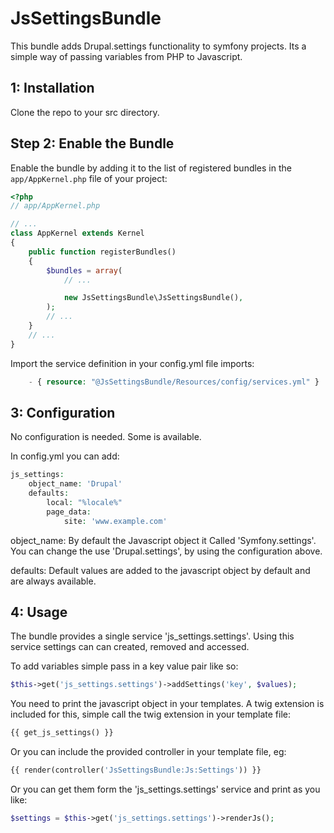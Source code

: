 # JsSettingsBundle

This bundle adds Drupal.settings functionality to symfony projects. 
Its a simple way of passing variables from PHP to Javascript.

1: Installation
---------------------------

Clone the repo to your src directory.

Step 2: Enable the Bundle
-------------------------

Enable the bundle by adding it to the list of registered bundles
in the `app/AppKernel.php` file of your project:

```php
<?php
// app/AppKernel.php

// ...
class AppKernel extends Kernel
{
    public function registerBundles()
    {
        $bundles = array(
            // ...

            new JsSettingsBundle\JsSettingsBundle(),
        );
        // ...
    }
    // ...
}
```

Import the service definition in your config.yml file
imports:
```php
    - { resource: "@JsSettingsBundle/Resources/config/services.yml" }
```

3: Configuration
---------------------------

No configuration is needed. Some is available.

In config.yml you can add:
```php
js_settings:
    object_name: 'Drupal'
    defaults:
        local: "%locale%"
        page_data:
            site: 'www.example.com'
```

object_name: By default the Javascript object it Called 'Symfony.settings'. You can change the use 'Drupal.settings', by using the configuration above.

defaults: Default values are added to the javascript object by default and are always available. 

4: Usage
---------------------------

The bundle provides a single service 'js_settings.settings'. Using this service settings can can created, removed and accessed.

To add variables simple pass in a key value pair like so:
```php
$this->get('js_settings.settings')->addSettings('key', $values);
```

You need to print the javascript object in your templates. A twig extension is included for this, simple call the twig extension in your template file:
```php
{{ get_js_settings() }}
```

Or you can include the provided controller in your template file, eg:
```php
{{ render(controller('JsSettingsBundle:Js:Settings')) }}
```

Or you can get them form the 'js_settings.settings' service and print as you like:

```php
$settings = $this->get('js_settings.settings')->renderJs();
```

 
